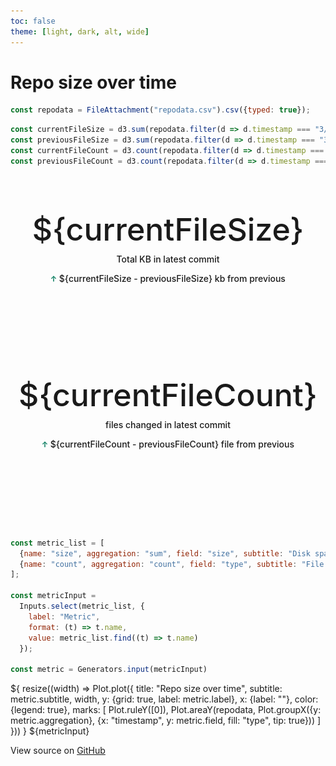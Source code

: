 ```yaml
---
toc: false
theme: [light, dark, alt, wide]
---
```

# Repo size over time

<style>

.kpi {
  display: flex;
  flex-direction: column;
  align-items: center;
  justify-content: center;
  font-family: var(--sans-serif);
  margin: 4rem 0 8rem;
  text-wrap: balance;
  text-align: center;
}

.kpi h1 {
  margin: 2rem 0;
  max-width: none;
  font-size: 8vw;
  font-weight: 500;
  line-height: .2;
}

.kpi h2 {
  margin: 0;
  max-width: 34em;
  font-size: 14px;
  font-style: initial;
  font-weight: 500;
  line-height: 1.5;
}

.kpi h3 {
  margin: 0;
  max-width: 34em;
  font-size: 14px;
  font-style: initial;
  font-weight: 500;
  line-height: 3;
  color: var(--theme-foreground-muted);
}

@media (min-width: 640px) {
  .kpi h1 {
    font-size: 50px;
  }
}

</style>

```js
const repodata = FileAttachment("repodata.csv").csv({typed: true});
```

```js
const currentFileSize = d3.sum(repodata.filter(d => d.timestamp === "3/2/24 16:56"), d => d.size)
const previousFileSize = d3.sum(repodata.filter(d => d.timestamp === "3/2/24 16:42"), d => d.size)
const currentFileCount = d3.count(repodata.filter(d => d.timestamp === "3/2/24 16:56"), d => d.size)
const previousFileCount = d3.count(repodata.filter(d => d.timestamp === "3/2/24 16:42"), d => d.size)
```



<div class="grid grid-cols-2" style="grid-auto-rows: 250px;">
  <div class="card kpi">
    <h1>${currentFileSize}</h1>
    <h2>Total KB in latest commit</h2>
    <h3><img src="UpArrowIcon.png"/> ${currentFileSize - previousFileSize} kb from previous</h3>
  </div>
  <div class="card kpi">
    <h1>${currentFileCount}</h1>
    <h2>files changed in latest commit</h2>
    <h3><img src="UpArrowIcon.png"/> ${currentFileCount - previousFileCount} file from previous</h3>
  </div>
</div>

```js
const metric_list = [
  {name: "size", aggregation: "sum", field: "size", subtitle: "Disk space size of your repo over each commit", label:"File size (KB)"},
  {name: "count", aggregation: "count", field: "type", subtitle: "File count of your repo over each commit", label: "File count"},
];

const metricInput = 
  Inputs.select(metric_list, {
    label: "Metric",
    format: (t) => t.name,
    value: metric_list.find((t) => t.name)
  });

const metric = Generators.input(metricInput)
```

<div class="grid grid-cols-1"">
  <div class="card">
  ${
    resize((width) => Plot.plot({
      title: "Repo size over time",
      subtitle: metric.subtitle,
      width,
      y: {grid: true, label: metric.label},
      x: {label: ""},
      color: {legend: true},
      marks: [
        Plot.ruleY([0]),
        Plot.areaY(repodata, Plot.groupX({y: metric.aggregation}, {x: "timestamp", y: metric.field, fill: "type", tip: true}))
      ]
    }))
  }
  ${metricInput}
  </div>
</div>

View source on [GitHub](https://github.com/allisonwhilden/xet-repo-over-time)